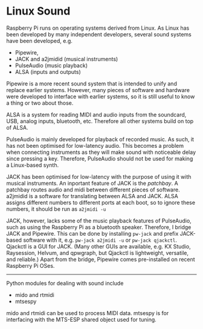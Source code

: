 # Linux Sound
Raspberry Pi runs on operating systems derived from Linux.
As Linux has been developed by many independent developers, several sound systems have been developed, e.g.
- Pipewire,
- JACK and a2jmidid (musical instruments)
- PulseAudio (music playback)
- ALSA (inputs and outputs)

Pipewire is a more recent sound system that is intended to unify and replace earlier systems.
However, many pieces of software and hardware were developed to interface with earlier systems, so it is still useful to know a thing or two about those.

ALSA is a system for reading MIDI and audio inputs from the soundcard, USB, analog inputs, bluetooth, etc.
Therefore all other systems build on top of ALSA.

PulseAudio is mainly developed for playback of recorded music.
As such, it has not been optimised for low-latency audio.
This becomes a problem when connecting instruments as they will make sound with noticeable delay since pressing a key.
Therefore, PulseAudio should not be used for making a Linux-based synth.

JACK has been optimised for low-latency with the purpose of using it with musical instruments.
An inportant feature of JACK is the *patchbay*.
A patchbay routes audio and midi between different pieces of software.
a2jmidid is a software for translating between ALSA and JACK.
ALSA assigns different numbers to different ports at each boot, so to ignore these numbers, it should be run as `a2jmidi -u`

JACK, however, lacks some of the music playback features of PulseAudio, such as using the Raspberry Pi as a bluetooth speaker.
Therefore, I bridge JACK and Pipewire.
This can be done by installing `pw-jack` and prefix JACK-based software with it, e.g. `pw-jack a2jmidi -u` or `pw-jack qjackctl`.
Qjackctl is a GUI for JACK.
(Many other GUIs are available, e.g. KX Studio, Raysession, Helvum, and qpwgraph, but Qjackctl is lightweight, versatile, and reliable.)
Apart from the bridge, Pipewire comes pre-installed on recent Raspberry Pi OSes.

___

Python modules for dealing with sound include
- mido and rtmidi
- mtsespy

mido and rtmidi can be used to process MIDI data.
mtsespy is for interfacing with the MTS-ESP shared object used for tuning.